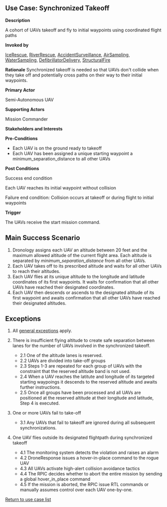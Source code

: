 ## Use Case: Synchronized Takeoff

**Description**

A cohort of UAVs takeoff and fly to initial waypoints using coordinated flight paths

**Invoked by**

[IceRescue](../main/IceRescue.md), [RiverRescue](../main/RiverRescue.md), [AccidentSurveillance](../main/AccidentSurveillance.md), [AirSampling](../main/AirSampling.md), [WaterSampling](../main/WaterSampling.md), [DefibrillatorDelivery](../main/DefibrillatorDelivery.md), [StructuralFire](../main/StructuralFire.md)

**Rationale**
Synchronized takeoff is needed so that UAVs don&#39;t collide when they take off and potentially cross paths on their way to their initial waypoints.

**Primary Actor**

Semi-Autonomous UAV

**Supporting Actors**

Mission Commander

**Stakeholders and Interests**

**Pre-Conditions**

- Each UAV is on the ground ready to takeoff
- Each UAV has been assigned a unique starting waypoint a minimum_separation_distance to all other UAVs

**Post Conditions**

Success end condition

Each UAV reaches its initial waypoint without collision

Failure end condition:
 Collision occurs at takeoff or during flight to initial waypoints

**Trigger**

The UAVs receive the start mission command.

## Main Success Scenario

1. Dronology assigns each UAV an altitude between 20 feet and the maximum allowed altitude of the current flight area. Each altitude is separated by _minimum\_separation\_distance_ from all other UAVs.
2. Each UAV takes off to its prescribed altitude and waits for all other UAVs to reach their altitudes.
3. Each UAV flies at its unique altitude to the longitude and latitude coordinates of its first waypoints. It waits for confirmation that all other UAVs have reached their designated coordinates.
4. Each UAV then descends or ascends to the designated altitude of its first waypoint and awaits confirmation that all other UAVs have reached their designated altitudes.

## Exceptions
1. All [general exceptions](../../README.md#GeneralExceptions) apply.

2. There is insufficient flying altitude to create safe separation between lanes for the number of UAVs involved in the synchronized takeoff.
   * 2.1 One of the altitude lanes is reserved.
   * 2.2 UAVs are divided into take-off groups
   * 2.3 Steps 1-3 are repeated for each group of UAVs with the constraint that the reserved altitude band is not used.
   * 2.4 When a UAV reaches the latitute and longitude of its targeted starting waypoings it descends to the reserved altitude and awaits further instructions.
   * 2.5 Once all groups have been processed and all UAVs are positioned at the reserved altitude at their longitude and latitude, Step 4 is executed.
   
3. One or more UAVs fail to take-off
   * 3.1 Any UAVs that fail to takeoff are ignored during all subsequent synchronizations.
   
4. One UAV flies outside its designated flightpath during synchronized takeoff
   * 4.1 The monitoring system detects the violation and raises an alarm
   * 4.2 DroneResponse issues a hover-in-place command to the rogue UAV
   * 4.3 All UAVs activate high-alert collision avoidance tactics
   * 4.4 The RPIC decides whether to abort the entire mission by sending a global hover_in_place command
   * 4.5 If the mission is aborted, the RPIC issue RTL commands or manually assumes control over each UAV one-by-one.

[Return to use case list](../../README.md)
